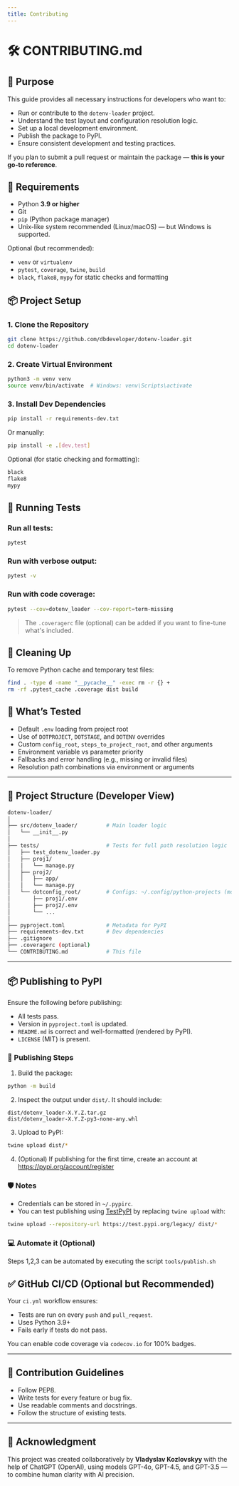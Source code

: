 ```yaml
---
title: Contributing
---
```

# 🛠 CONTRIBUTING.md

## 📌 Purpose

This guide provides all necessary instructions for developers who want to:

- Run or contribute to the `dotenv-loader` project.
- Understand the test layout and configuration resolution logic.
- Set up a local development environment.
- Publish the package to PyPI.
- Ensure consistent development and testing practices.

If you plan to submit a pull request or maintain the package — **this is your go-to reference**.

## 🧩 Requirements

- Python **3.9 or higher**
- Git
- `pip` (Python package manager)
- Unix-like system recommended (Linux/macOS) — but Windows is supported.

Optional (but recommended):

- `venv` or `virtualenv`
- `pytest`, `coverage`, `twine`, `build`
- `black`, `flake8`, `mypy` for static checks and formatting

## 📦 Project Setup

### 1. Clone the Repository

```bash
git clone https://github.com/dbdeveloper/dotenv-loader.git
cd dotenv-loader
```

### 2. Create Virtual Environment

```bash
python3 -m venv venv
source venv/bin/activate  # Windows: venv\Scripts\activate
```

### 3. Install Dev Dependencies

```bash
pip install -r requirements-dev.txt
```

Or manually:

```bash
pip install -e .[dev,test]
```
Optional (for static checking and formatting):

```txt
black
flake8
mypy
```

## 🪪 Running Tests

### Run all tests:

```bash
pytest
```

### Run with verbose output:

```bash
pytest -v
```

### Run with code coverage:

```bash
pytest --cov=dotenv_loader --cov-report=term-missing
```

> The `.coveragerc` file (optional) can be added if you want to fine-tune what's included.

## 🧼 Cleaning Up

To remove Python cache and temporary test files:

```bash
find . -type d -name "__pycache__" -exec rm -r {} +
rm -rf .pytest_cache .coverage dist build
```

## 🧲 What’s Tested

- Default `.env` loading from project root
- Use of `DOTPROJECT`, `DOTSTAGE`, and `DOTENV` overrides
- Custom `config_root`, `steps_to_project_root`, and other arguments
- Environment variable vs parameter priority
- Fallbacks and error handling (e.g., missing or invalid files)
- Resolution path combinations via environment or arguments

---

## 📁 Project Structure (Developer View)

```bash
dotenv-loader/
│
├── src/dotenv_loader/         # Main loader logic
│   └── __init__.py
│
├── tests/                     # Tests for full path resolution logic
│   ├── test_dotenv_loader.py
│   ├── proj1/
│   │   └── manage.py
│   ├── proj2/
│   │   ├── app/
│   │   └── manage.py
│   └── dotconfig_root/        # Configs: ~/.config/python-projects (mocked)
│       ├── proj1/.env
│       ├── proj2/.env
│       └── ...
│
├── pyproject.toml             # Metadata for PyPI
├── requirements-dev.txt       # Dev dependencies
├── .gitignore
├── .coveragerc (optional)
└── CONTRIBUTING.md            # This file
```

---

## 📦 Publishing to PyPI

Ensure the following before publishing:

- All tests pass.
- Version in `pyproject.toml` is updated.
- `README.md` is correct and well-formatted (rendered by PyPI).
- `LICENSE` (MIT) is present.

### 📜 Publishing Steps

1. Build the package:

```bash
python -m build
```

2. Inspect the output under `dist/`. It should include:

```
dist/dotenv_loader-X.Y.Z.tar.gz
dist/dotenv_loader-X.Y.Z-py3-none-any.whl
```

3. Upload to PyPI:

```bash
twine upload dist/*
```

4. (Optional) If publishing for the first time, create an account at https://pypi.org/account/register

### 🛡 Notes

- Credentials can be stored in `~/.pypirc`.
- You can test publishing using [TestPyPI](https://test.pypi.org/) by replacing `twine upload` with:

```bash
twine upload --repository-url https://test.pypi.org/legacy/ dist/*
```

### 💻 Automate it (Optional)

Steps 1,2,3 can be automated by executing the script `tools/publish.sh`

## ✅ GitHub CI/CD (Optional but Recommended)

Your `ci.yml` workflow ensures:

- Tests are run on every `push` and `pull_request`.
- Uses Python 3.9+
- Fails early if tests do not pass.

You can enable code coverage via `codecov.io` for 100% badges.

---

## 🤝 Contribution Guidelines

- Follow PEP8.
- Write tests for every feature or bug fix.
- Use readable comments and docstrings.
- Follow the structure of existing tests.

---

## 🤖 Acknowledgment

This project was created collaboratively by **Vladyslav Kozlovskyy** with the help of ChatGPT (OpenAI), using models GPT-4o, GPT-4.5, and GPT-3.5 — to combine human clarity with AI precision.

